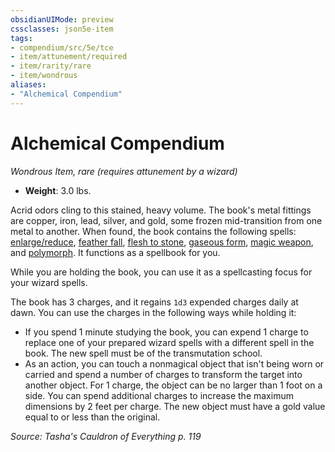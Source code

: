 ```yaml
---
obsidianUIMode: preview
cssclasses: json5e-item
tags:
- compendium/src/5e/tce
- item/attunement/required
- item/rarity/rare
- item/wondrous
aliases: 
- "Alchemical Compendium"
---
```

# Alchemical Compendium
*Wondrous Item, rare (requires attunement by a wizard)*  

- **Weight**: 3.0 lbs.

Acrid odors cling to this stained, heavy volume. The book's metal fittings are copper, iron, lead, silver, and gold, some frozen mid-transition from one metal to another. When found, the book contains the following spells: [enlarge/reduce](/compendium/spells/enlarge-reduce.md), [feather fall](/compendium/spells/feather-fall.md), [flesh to stone](/compendium/spells/flesh-to-stone.md), [gaseous form](/compendium/spells/gaseous-form.md), [magic weapon](/compendium/spells/magic-weapon.md), and [polymorph](/compendium/spells/polymorph.md). It functions as a spellbook for you.

While you are holding the book, you can use it as a spellcasting focus for your wizard spells.

The book has 3 charges, and it regains `1d3` expended charges daily at dawn. You can use the charges in the following ways while holding it:

- If you spend 1 minute studying the book, you can expend 1 charge to replace one of your prepared wizard spells with a different spell in the book. The new spell must be of the transmutation school.  
- As an action, you can touch a nonmagical object that isn't being worn or carried and spend a number of charges to transform the target into another object. For 1 charge, the object can be no larger than 1 foot on a side. You can spend additional charges to increase the maximum dimensions by 2 feet per charge. The new object must have a gold value equal to or less than the original.  

*Source: Tasha's Cauldron of Everything p. 119*